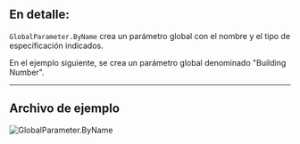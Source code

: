 ## En detalle:
`GlobalParameter.ByName` crea un parámetro global con el nombre y el tipo de especificación indicados.

En el ejemplo siguiente, se crea un parámetro global denominado "Building Number".
___
## Archivo de ejemplo

![GlobalParameter.ByName](./Revit.Elements.GlobalParameter.ByName_img.jpg)
